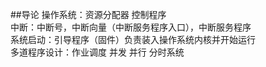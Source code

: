 ##导论
操作系统：资源分配器 控制程序  
中断：中断号，中断向量（中断服务程序入口），中断服务程序  
系统启动：引导程序（固件）负责装入操作系统内核并开始运行  
多道程序设计：作业调度 并发 并行 分时系统  
